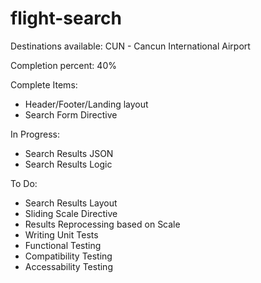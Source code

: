 # flight-search

Destinations available: CUN - Cancun International Airport  
  
Completion percent: 40%  
  
Complete Items:  
 -  Header/Footer/Landing layout
 -  Search Form Directive
  
In Progress:
 -  Search Results JSON
 -  Search Results Logic
  
To Do:  
 -  Search Results Layout
 -  Sliding Scale Directive
 -  Results Reprocessing based on Scale
 -  Writing Unit Tests
 -  Functional Testing
 -  Compatibility Testing
 -  Accessability Testing
